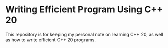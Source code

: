 # Writing Efficient Program Using C++ 20

This repository is for keeping my personal note on learning C++ 20, as well as how to write efficient C++ 20 programs. 
